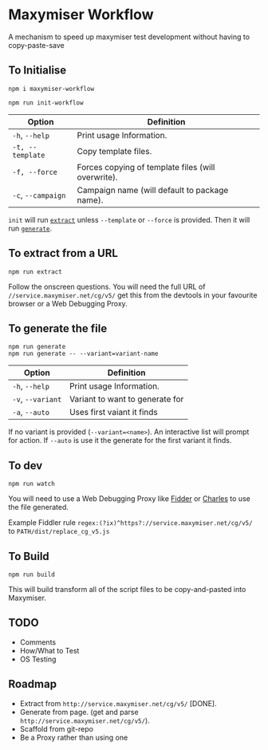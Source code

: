 # Maxymiser Workflow

A mechanism to speed up maxymiser test development without having to copy-paste-save

## To Initialise

```
npm i maxymiser-workflow

npm run init-workflow
```

| Option | Definition |
| ------ | ---------- |
| `-h`, `--help` | Print usage Information. |
| `-t, --template` | Copy template files. |
| `-f, --force` | Forces copying of template files (will overwrite). |
| `-c`, `--campaign` | Campaign name (will default to package name). |

`init` will run [`extract`](#to-extract-from-a-url) unless `--template` or `--force` is provided. Then it will run [`generate`](#to-generate-the-file).

## To extract from a URL

```
npm run extract
```

Follow the onscreen questions.
You will need the full URL of `//service.maxymiser.net/cg/v5/` get this from the devtools in your favourite browser or a Web Debugging Proxy.

## To generate the file

```
npm run generate
npm run generate -- --variant=variant-name
```

| Option | Definition |
| ------ | ---------- |
| `-h`, `--help` | Print usage Information. |
| `-v`, `--variant` | Variant to want to generate for |
| `-a`, `--auto` | Uses first vaiant it finds |

If no variant is provided (`--variant=<name>`). An interactive list will prompt for action.
If `--auto` is use it the generate for the first variant it finds.

## To dev

```
npm run watch
```

You will need to use a Web Debugging Proxy like [Fidder](https://www.telerik.com/fiddler) or [Charles](https://www.charlesproxy.com/) to use the file generated.

Example Fiddler rule
`regex:(?ix)^https?://service.maxymiser.net/cg/v5/`
to
`PATH/dist/replace_cg_v5.js`

## To Build

```
npm run build
```

This will build transform all of the script files to be copy-and-pasted into Maxymiser.

## TODO

* Comments
* How/What to Test
* OS Testing

## Roadmap

* Extract from `http://service.maxymiser.net/cg/v5/` [DONE].
* Generate from page. (get and parse `http://service.maxymiser.net/cg/v5/`).
* Scaffold from git-repo
* Be a Proxy rather than using one